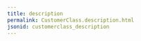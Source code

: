```yaml
---
title: description
permalink: CustomerClass.description.html
jsonid: customerclass_description
---
```

